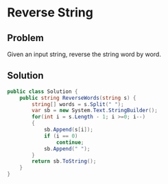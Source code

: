 # Reverse String

## Problem

Given an input string, reverse the string word by word.

## Solution

```csharp
public class Solution {
    public string ReverseWords(string s) {
        string[] words = s.Split(" ");
        var sb = new System.Text.StringBuilder();
        for(int i = s.Length - 1; i >=0; i--)
        {
            sb.Append(s[i]);
            if (i == 0)
                continue;
            sb.Append(" ");
        }
        return sb.ToString();
    }
}
```
